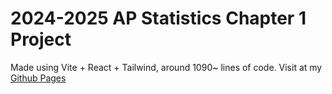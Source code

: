 # 2024-2025 AP Statistics Chapter 1 Project

Made using Vite + React + Tailwind, around 1090~ lines of code. Visit at my [Github Pages](https://andyw-0612.github.io/ap-stats-project1)

